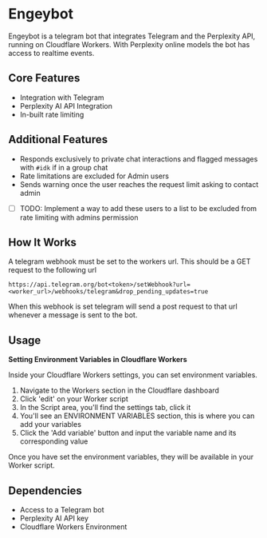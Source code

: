 # Engeybot

Engeybot is a telegram bot that integrates Telegram and the Perplexity API, running on Cloudflare Workers. With Perplexity online models the bot has access to realtime events.

## Core Features

- Integration with Telegram
- Perplexity AI API Integration
- In-built rate limiting

## Additional Features

- Responds exclusively to private chat interactions and flagged messages with `#idk` if in a group chat
- Rate limitations are excluded for Admin users
- Sends warning once the user reaches the request limit asking to contact admin
- [ ] TODO: Implement a way to add these users to a list to be excluded from rate limiting with admins permission

## How It Works

A telegram webhook must be set to the workers url. This should be a GET request to the following url
```http request
https://api.telegram.org/bot<token>/setWebhook?url=<worker_url>/webhooks/telegram&drop_pending_updates=true
```

When this webhook is set telegram will send a post request to that url whenever a message is sent to the bot.

## Usage

**Setting Environment Variables in Cloudflare Workers**

Inside your Cloudflare Workers settings, you can set environment variables.

1. Navigate to the Workers section in the Cloudflare dashboard
2. Click 'edit' on your Worker script
3. In the Script area, you'll find the settings tab, click it
4. You'll see an ENVIRONMENT VARIABLES section, this is where you can add your variables
5. Click the 'Add variable' button and input the variable name and its corresponding value

Once you have set the environment variables, they will be available in your Worker script.

## Dependencies

- Access to a Telegram bot
- Perplexity AI API key
- Cloudflare Workers Environment
